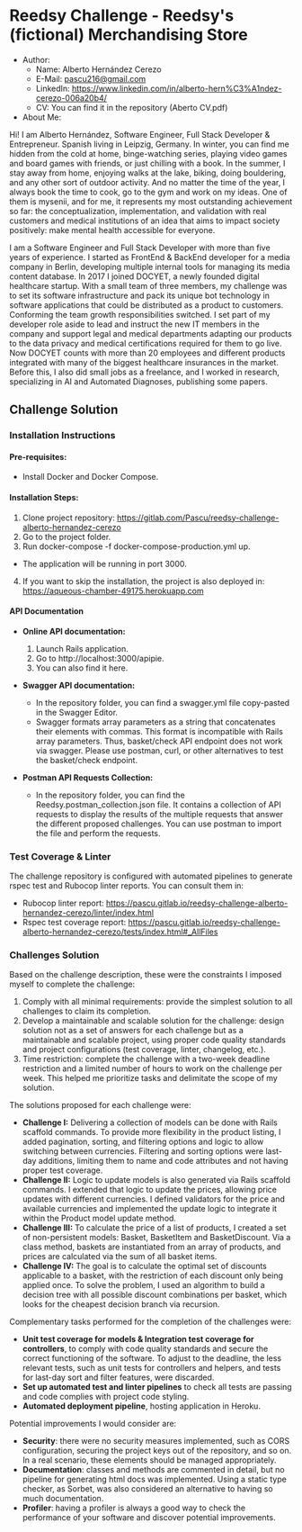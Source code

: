 # Reedsy Challenge - Reedsy's (fictional) Merchandising Store

- Author:
  - Name: Alberto Hernández Cerezo
  - E-Mail: pascu216@gmail.com
  - LinkedIn: https://www.linkedin.com/in/alberto-hern%C3%A1ndez-cerezo-006a20b4/
  - CV: You can find it in the repository (Aberto CV.pdf)
- About Me:

Hi! I am Alberto Hernández, Software Engineer, Full Stack Developer & Entrepreneur. Spanish living in Leipzig, Germany. In winter, you can find me hidden from the cold at home, binge-watching series, playing video games and board games with friends, or just chilling with a book. In the summer, I stay away from home, enjoying walks at the lake, biking, doing bouldering, and any other sort of outdoor activity. And no matter the time of the year, I always book the time to cook, go to the gym and work on my ideas. One of them is mysenii, and for me, it represents my most outstanding achievement so far: the conceptualization, implementation, and validation with real customers and medical institutions of an idea that aims to impact society positively: make mental health accessible for everyone.

I am a Software Engineer and Full Stack Developer with more than five years of experience. I started as FrontEnd & BackEnd developer for a media company in Berlin, developing multiple internal tools for managing its media content database. In 2017 I joined DOCYET, a newly founded digital healthcare startup. With a small team of three members, my challenge was to set its software infrastructure and pack its unique bot technology in software applications that could be distributed as a product to customers. Conforming the team growth responsibilities switched. I set part of my developer role aside to lead and instruct the new IT members in the company and support legal and medical departments adapting our products to the data privacy and medical certifications required for them to go live. Now DOCYET counts with more than 20 employees and different products integrated with many of the biggest healthcare insurances in the market. Before this, I also did small jobs as a freelance, and I worked in research, specializing in AI and Automated Diagnoses, publishing some papers.

## Challenge Solution

### Installation Instructions

#### Pre-requisites:

- Install Docker and Docker Compose.

#### Installation Steps:

1. Clone project repository: https://gitlab.com/Pascu/reedsy-challenge-alberto-hernandez-cerezo
2. Go to the project folder.
3. Run docker-compose -f docker-compose-production.yml up.
  - The application will be running in port 3000.
4. If you want to skip the installation, the project is also deployed in: https://aqueous-chamber-49175.herokuapp.com

#### API Documentation

- **Online API documentation:**
  1. Launch Rails application.
  2. Go to http://localhost:3000/apipie.
  3. You can also find it here.
  

- **Swagger API documentation:**
  - In the repository folder, you can find a swagger.yml file copy-pasted in the Swagger Editor.
  - Swagger formats array parameters as a string that concatenates their elements with commas. This format is incompatible with Rails array parameters. Thus, basket/check API endpoint does not work via swagger. Please use postman, curl, or other alternatives to test the basket/check endpoint.


- **Postman API Requests Collection:**
  - In the repository folder, you can find the Reedsy.postman_collection.json file. It contains a collection of API requests to display the results of the multiple requests that answer the different proposed challenges. You can use postman to import the file and perform the requests.

### Test Coverage & Linter

The challenge repository is configured with automated pipelines to generate rspec test and Rubocop linter reports. You can consult them in:

- Rubocop linter report: https://pascu.gitlab.io/reedsy-challenge-alberto-hernandez-cerezo/linter/index.html
- Rspec test coverage report: https://pascu.gitlab.io/reedsy-challenge-alberto-hernandez-cerezo/tests/index.html#_AllFiles

### Challenges Solution

Based on the challenge description, these were the constraints I imposed myself to complete the challenge:

1. Comply with all minimal requirements: provide the simplest solution to all challenges to claim its completion.
2. Develop a maintainable and scalable solution for the challenge: design solution not as a set of answers for each challenge but as a maintainable and scalable project, using proper code quality standards and project configurations (test coverage, linter, changelog, etc.).
3. Time restriction: complete the challenge with a two-week deadline restriction and a limited number of hours to work on the challenge per week. This helped me prioritize tasks and delimitate the scope of my solution.

The solutions proposed for each challenge were:

- **Challenge I:**
  Delivering a collection of models can be done with Rails scaffold commands. To provide more flexibility in the product listing, I added pagination, sorting, and filtering options and logic to allow switching between currencies. Filtering and sorting options were last-day additions, limiting them to name and code attributes and not having proper test coverage.
- **Challenge II:**
  Logic to update models is also generated via Rails scaffold commands. I extended that logic to update the prices, allowing price updates with different currencies. I defined validators for the price and available currencies and implemented the update logic to integrate it within the Product model update method.
- **Challenge III:**
  To calculate the price of a list of products, I created a set of non-persistent models: Basket, BasketItem and BasketDiscount. Via a class method, baskets are instantiated from an array of products, and prices are calculated via the sum of all basket items.
- **Challenge IV:**
  The goal is to calculate the optimal set of discounts applicable to a basket, with the restriction of each discount only being applied once. To solve the problem, I used an algorithm to build a decision tree with all possible discount combinations per basket, which looks for the cheapest decision branch via recursion.

Complementary tasks performed for the completion of the challenges were:

- **Unit test coverage for models & Integration test coverage for controllers**, to comply with code quality standards and secure the correct functioning of the software. To adjust to the deadline, the less relevant tests, such as unit
tests for controllers and helpers, and tests for last-day sort and filter features, were discarded.
- **Set up automated test and linter pipelines** to check all tests are passing and code complies with project code styling.
- **Automated deployment pipeline**, hosting application in Heroku.

Potential improvements I would consider are:

- **Security**: there were no security measures implemented, such as CORS configuration, securing the project keys out of the repository, and so on. In a real scenario, these elements should be managed appropriately.
- **Documentation**: classes and methods are commented in detail, but no pipeline for generating html docs was implemented. Using a static type checker, as Sorbet, was also considered an alternative to having so much documentation.
- **Profiler**: having a profiler is always a good way to check the performance of your software and discover potential improvements.
